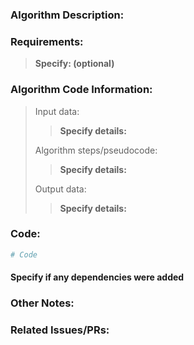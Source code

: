 ### Algorithm Description:

### Requirements:

> **Specify: (optional)**

### Algorithm Code Information:
> Input data:
> > **Specify details:**
>
> Algorithm steps/pseudocode:
> > **Specify details:**
>
> Output data:
> > **Specify details:**


### Code:

```python
# Code
```

#### Specify if any dependencies were added



### Other Notes:

### Related Issues/PRs:
